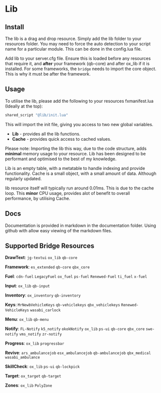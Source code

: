 # Lib
## Install

The lib is a drag and drop resource. Simply add the lib folder to your resources folder.
You may need to force the auto detection to your script name for a particular module.
This can be done in the config.lua file.

Add lib to your server.cfg file. Ensure this is loaded before any resources that require it, and **after** your framework (<example>qb-core) and after ox_lib if it is installed.</example>
For some frameworks, the `bridge` needs to import the core object. This is why it must be after the framework. 

## Usage
To utilise the lib, please add the following to your resources fxmanifest.lua (Ideally at the top):
```lua
shared_script "@lib/init.lua"
```
This will import the init file, giving you access to two new global variables.
- **Lib**  - provides all the lib functions.
- **Cache** - provides quick access to cached values.

Please note: Importing the lib this way, due to the code structure, adds **minimal** memory usage to your resource.
Lib has been designed to be performant and optimised to the best of my knowledge.

Lib is an empty table, with a metatable to handle indexing and provide functionality.
Cache is a small object, with a small amount of data. Although regularly updated.

lib resource itself will typically run around 0.01ms. This is due to the cache loop.
This **minor** CPU usage, provides alot of benefit to overall performance, by utilising Cache.

## Docs
Documentation is provided in markdown in the documentation folder.
Using github with allow easy viewing of the markdown files.

## Supported Bridge Resources
**DrawText**: `jg-textui` `ox_lib` `qb-core`

**Framework**: `es_extended` `qb-core` `qbx_core`

**Fuel**: `cdn-fuel` `LegacyFuel` `ox_fuel` `ps-fuel` `Renewed-Fuel` `ti_fuel` `x-fuel`

**Input**: `ox_lib` `qb-input`

**Inventory**: `ox_inventory` `qb-inventory`

**Keys**: `MrNewbVehicleKeys` `qb-vehiclekeys` `qbx_vehiclekeys` `Renewed-VehicleKeys` `wasabi_carlock`

**Menu**: `ox_lib` `qb-menu`

**Notify**: `FL-Notify` `k5_notify` `okokNotify` `ox_lib` `ps-ui` `qb-core` `qbx_core` `swe-notify` `vms_notify` `zr-notify`

**Progress**: `ox_lib` `progressbar`

**Revive**: `ars_ambulancejob` `esx_ambulancejob` `qb-ambulancejob` `qbx_medical` `wasabi_ambulance`

**SkillCheck**: `ox_lib` `ps-ui` `qb-lockpick`

**Target**: `ox_target` `qb-target`

**Zones**: `ox_lib` `PolyZone`


